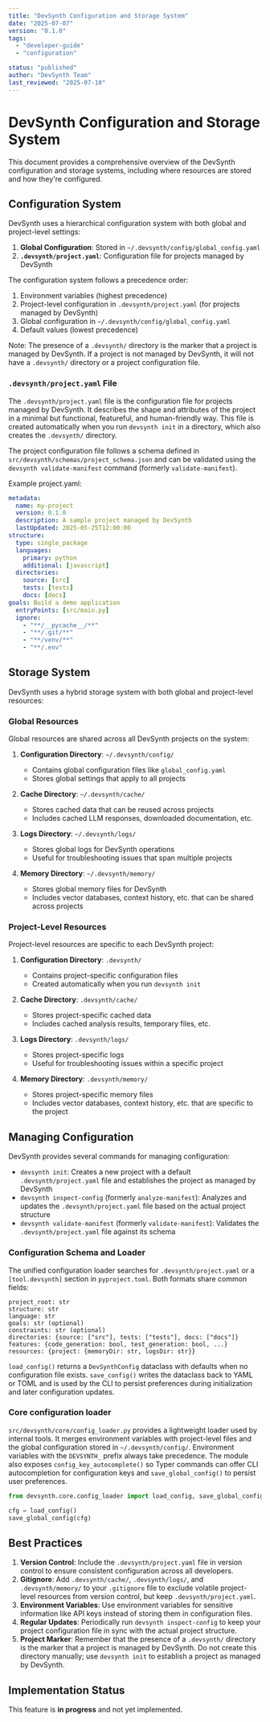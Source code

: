 ```yaml
---
title: "DevSynth Configuration and Storage System"
date: "2025-07-07"
version: "0.1.0"
tags:
  - "developer-guide"
  - "configuration"

status: "published"
author: "DevSynth Team"
last_reviewed: "2025-07-10"
---
```


# DevSynth Configuration and Storage System

This document provides a comprehensive overview of the DevSynth configuration and storage systems, including where resources are stored and how they're configured.

## Configuration System

DevSynth uses a hierarchical configuration system with both global and project-level settings:

1. **Global Configuration**: Stored in `~/.devsynth/config/global_config.yaml`
2. **`.devsynth/project.yaml`**: Configuration file for projects managed by DevSynth


The configuration system follows a precedence order:

1. Environment variables (highest precedence)
2. Project-level configuration in `.devsynth/project.yaml` (for projects managed by DevSynth)
3. Global configuration in `~/.devsynth/config/global_config.yaml`
4. Default values (lowest precedence)


Note: The presence of a `.devsynth/` directory is the marker that a project is managed by DevSynth. If a project is not managed by DevSynth, it will not have a `.devsynth/` directory or a project configuration file.

### `.devsynth/project.yaml` File

The `.devsynth/project.yaml` file is the configuration file for projects managed by DevSynth. It describes the shape and attributes of the project in a minimal but functional, featureful, and human-friendly way. This file is created automatically when you run `devsynth init` in a directory, which also creates the `.devsynth/` directory.

The project configuration file follows a schema defined in `src/devsynth/schemas/project_schema.json` and can be validated using the `devsynth validate-manifest` command (formerly `validate-manifest`).

Example project.yaml:

```yaml
metadata:
  name: my-project
  version: 0.1.0
  description: A sample project managed by DevSynth
  lastUpdated: 2025-05-25T12:00:00
structure:
  type: single_package
  languages:
    primary: python
    additional: [javascript]
  directories:
    source: [src]
    tests: [tests]
    docs: [docs]
goals: Build a demo application
  entryPoints: [src/main.py]
  ignore:
    - "**/__pycache__/**"
    - "**/.git/**"
    - "**/venv/**"
    - "**/.env"

```

## Storage System

DevSynth uses a hybrid storage system with both global and project-level resources:

### Global Resources

Global resources are shared across all DevSynth projects on the system:

1. **Configuration Directory**: `~/.devsynth/config/`
   - Contains global configuration files like `global_config.yaml`
   - Stores global settings that apply to all projects

2. **Cache Directory**: `~/.devsynth/cache/`
   - Stores cached data that can be reused across projects
   - Includes cached LLM responses, downloaded documentation, etc.

3. **Logs Directory**: `~/.devsynth/logs/`
   - Stores global logs for DevSynth operations
   - Useful for troubleshooting issues that span multiple projects

4. **Memory Directory**: `~/.devsynth/memory/`
   - Stores global memory files for DevSynth
   - Includes vector databases, context history, etc. that can be shared across projects


### Project-Level Resources

Project-level resources are specific to each DevSynth project:

1. **Configuration Directory**: `.devsynth/`
   - Contains project-specific configuration files
   - Created automatically when you run `devsynth init`

2. **Cache Directory**: `.devsynth/cache/`
   - Stores project-specific cached data
   - Includes cached analysis results, temporary files, etc.

3. **Logs Directory**: `.devsynth/logs/`
   - Stores project-specific logs
   - Useful for troubleshooting issues within a specific project

4. **Memory Directory**: `.devsynth/memory/`
   - Stores project-specific memory files
   - Includes vector databases, context history, etc. that are specific to the project


## Managing Configuration

DevSynth provides several commands for managing configuration:

- `devsynth init`: Creates a new project with a default `.devsynth/project.yaml` file and establishes the project as managed by DevSynth
- `devsynth inspect-config` (formerly `analyze-manifest`): Analyzes and updates the `.devsynth/project.yaml` file based on the actual project structure
- `devsynth validate-manifest` (formerly `validate-manifest`): Validates the `.devsynth/project.yaml` file against its schema


### Configuration Schema and Loader

The unified configuration loader searches for `.devsynth/project.yaml` or a `[tool.devsynth]` section in `pyproject.toml`. Both formats share common fields:

```text
project_root: str
structure: str
language: str
goals: str (optional)
constraints: str (optional)
directories: {source: ["src"], tests: ["tests"], docs: ["docs"]}
features: {code_generation: bool, test_generation: bool, ...}
resources: {project: {memoryDir: str, logsDir: str}}
```

`load_config()` returns a `DevSynthConfig` dataclass with defaults when no configuration file exists. `save_config()` writes the dataclass back to YAML or TOML and is used by the CLI to persist preferences during initialization and later configuration updates.

### Core configuration loader

`src/devsynth/core/config_loader.py` provides a lightweight loader used by
internal tools. It merges environment variables with project-level files and the
global configuration stored in `~/.devsynth/config/`. Environment variables with
the `DEVSYNTH_` prefix always take precedence. The module also exposes
`config_key_autocomplete()` so Typer commands can offer CLI autocompletion for
configuration keys and `save_global_config()` to persist user preferences.

```python
from devsynth.core.config_loader import load_config, save_global_config

cfg = load_config()
save_global_config(cfg)
```

## Best Practices

1. **Version Control**: Include the `.devsynth/project.yaml` file in version control to ensure consistent configuration across all developers.
2. **Gitignore**: Add `.devsynth/cache/`, `.devsynth/logs/`, and `.devsynth/memory/` to your `.gitignore` file to exclude volatile project-level resources from version control, but keep `.devsynth/project.yaml`.
3. **Environment Variables**: Use environment variables for sensitive information like API keys instead of storing them in configuration files.
4. **Regular Updates**: Periodically run `devsynth inspect-config` to keep your project configuration file in sync with the actual project structure.
5. **Project Marker**: Remember that the presence of a `.devsynth/` directory is the marker that a project is managed by DevSynth. Do not create this directory manually; use `devsynth init` to establish a project as managed by DevSynth.
## Implementation Status

This feature is **in progress** and not yet implemented.
